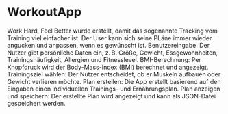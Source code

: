 # WorkoutApp
Work Hard, Feel Better wurde erstellt, damit das sogenannte Tracking vom Training viel einfacher ist. Der User kann sich seine PLäne immer wieder angucken und anpassen, wenn es gewünscht ist. 
Benutzereingabe: Der Nutzer gibt persönliche Daten ein, z. B. Größe, Gewicht, Essgewohnheiten, Trainingshäufigkeit, Allergien und Fitnesslevel.
BMI-Berechnung: Per Knopfdruck wird der Body-Mass-Index (BMI) berechnet und angezeigt.
Trainingsziel wählen: Der Nutzer entscheidet, ob er Muskeln aufbauen oder Gewicht verlieren möchte.
Plan erstellen: Die App erstellt basierend auf den Eingaben einen individuellen Trainings- und Ernährungsplan.
Plan anzeigen und speichern: Der erstellte Plan wird angezeigt und kann als JSON-Datei gespeichert werden.

